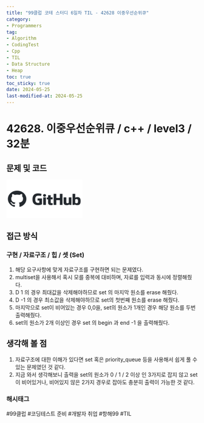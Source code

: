 ```yaml
---
title: "99클럽 코테 스터디 6일차 TIL - 42628 이중우선순위큐"
category:
- Programmers
tag:
- Algorithm
- CodingTest
- Cpp
- TIL
- Data Structure
- Heap
toc: true
toc_sticky: true
date: 2024-05-25
last-modified-at: 2024-05-25
---
```


# 42628. 이중우선순위큐 / c++ / level3 / 32분

## 문제 및 코드

[<img src="https://github.com/Sho1007/sho1007.github.io/blob/main/assets/images/github-logo-vector.png?raw=true" width="200" height="100"/>](https://github.com/Sho1007/Algorithm/tree/main/%ED%94%84%EB%A1%9C%EA%B7%B8%EB%9E%98%EB%A8%B8%EC%8A%A4/3/42628.%E2%80%85%EC%9D%B4%EC%A4%91%EC%9A%B0%EC%84%A0%EC%88%9C%EC%9C%84%ED%81%90)

## 접근 방식
### 구현 / 자료구조 / 힙 / 셋 (Set)
1. 해당 요구사항에 맞게 자료구조를 구현하면 되는 문제였다.
2. multiset을 사용해서 혹시 모를 중복에 대비하며, 자료를 입력과 동시에 정렬해줬다.
3. D 1 의 경우 최대값을 삭제해야하므로 set 의 마지막 원소를 erase 해줬다.
4. D -1 의 경우 최소값을 삭제해야하므로 set의 첫번째 원소를 erase 해줬다.
5. 마지막으로 set이 비어있는 경우 0,0을, set의 원소가 1개인 경우 해당 원소를 두번 출력해줬다.
6. set의 원소가 2개 이상인 경우 set 의 begin 과 end -1 을 출력해줬다.



## 생각해 볼 점
1. 자료구조에 대한 이해가 있다면 set 혹은 priority_queue 등을 사용해서 쉽게 풀 수 있는 문제였던 것 같다.
2. 지금 와서 생각해보니 출력을 set의 원소가 0 / 1 / 2 이상 인 3가지로 잡지 않고 set이 비어있거나, 비어있지 않은 2가지 경우로 잡아도 충분히 출력이 가능한 것 같다.

###  해시태그
#99클럽 #코딩테스트 준비 #개발자 취업 #항해99 #TIL